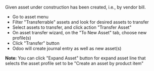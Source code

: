 Given asset under construction has been created, i.e., by vendor bill.

- Go to asset menu
- Filter "Transferrable" assets and look for desired assets to transfer
- Select assets to transfer, and click action "Transfer Asset"
- On asset transfer wizard, on the "To New Asset" tab, choose new
  profile(s)
- Click "Transfer" button
- Odoo will create journal entry as well as new asset(s)

**Note:** You can click "Expand Asset" button for expand asset line that
selects the asset profile set to be "Create an asset by product item"
